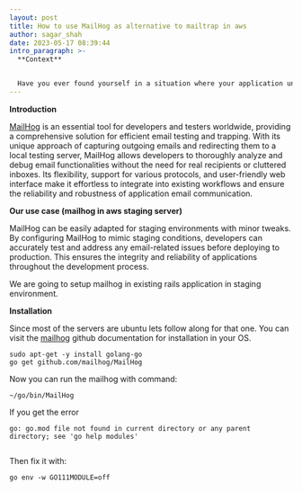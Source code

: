 ```yaml
---
layout: post
title: How to use MailHog as alternative to mailtrap in aws
author: sagar_shah
date: 2023-05-17 08:39:44
intro_paragraph: >-
  **Context**


  Have you ever found yourself in a situation where your application undergoes extensive testing, and your email testing and trapping activities unexpectedly exceed the generous free tier limit of 500 emails per month offered by Mailtrap? This predicament can pose a significant challenge for many of us. While some may consider halting the testing process (which is clearly not a viable option), or resorting to paid services, there exists a compelling alternative: MailHog comes to the rescue.
---
```

**Introduction**



[MailHog](https://github.com/mailhog/MailHog) is an essential tool for developers and testers worldwide, providing a comprehensive solution for efficient email testing and trapping. With its unique approach of capturing outgoing emails and redirecting them to a local testing server, MailHog allows developers to thoroughly analyze and debug email functionalities without the need for real recipients or cluttered inboxes. Its flexibility, support for various protocols, and user-friendly web interface make it effortless to integrate into existing workflows and ensure the reliability and robustness of application email communication.



**Our use case (mailhog in aws staging server)**

MailHog can be easily adapted for staging environments with minor tweaks. By configuring MailHog to mimic staging conditions, developers can accurately test and address any email-related issues before deploying to production. This ensures the integrity and reliability of applications throughout the development process.



We are going to setup mailhog in existing rails application in staging environment.



**Installation**

Since most of the servers are ubuntu lets follow along for that one. You can visit the [mailhog](https://github.com/mailhog/MailHog) github documentation for installation in your OS.

```shell
sudo apt-get -y install golang-go
go get github.com/mailhog/MailHog
```



Now you can run the mailhog with command:

```shell
~/go/bin/MailHog
```



If you get the error



```
go: go.mod file not found in current directory or any parent directory; see 'go help modules'


```



Then fix it with: 



```shell
go env -w GO111MODULE=off
```